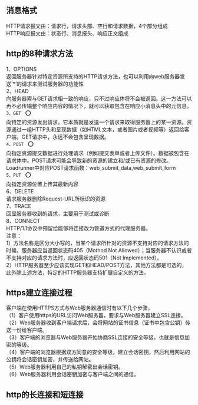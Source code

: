 ## 消息格式
HTTP请求报文由：请求行，请求头部、空行和请求数据，4个部分组成  
HTTP响应报文由：状态行、消息报头、响应正文组成

## http的8种请求方法
1、OPTIONS  
返回服务器针对特定资源所支持的HTTP请求方法，也可以利用向web服务器发送‘*’的请求来测试服务器的功能性  
2、HEAD  
向服务器索与GET请求相一致的响应，只不过响应体将不会被返回。这一方法可以再不必传输整个响应内容的情况下，就可以获取包含在响应小消息头中的元信息。  
`3、GET ` :o:   
向特定的资源发出请求。它本质就是发送一个请求来取得服务器上的某一资源。资源通过一组HTTP头和呈现数据（如HTML文本，或者图片或者视频等）返回给客户端。GET请求中，永远不会包含呈现数据。  
`4、POST ` :o:  
向指定资源提交数据进行处理请求（例如提交表单或者上传文件）。数据被包含在请求体中。POST请求可能会导致新的资源的建立和/或已有资源的修改。 Loadrunner中对应POST请求函数：web_submit_data,web_submit_form  
`5、PUT ` :o:   
向指定资源位置上传其最新内容  
6、DELETE  
请求服务器删除Request-URL所标识的资源  
7、TRACE  
回显服务器收到的请求，主要用于测试或诊断  
8、CONNECT      
HTTP/1.1协议中预留给能够将连接改为管道方式的代理服务器。  
注意：  
1）方法名称是区分大小写的，当某个请求所针对的资源不支持对应的请求方法的时候，服务器应当返回状态码405（Mothod Not Allowed）；当服务器不认识或者不支持对应的请求方法时，应返回状态码501（Not Implemented）。  
2）HTTP服务器至少应该实现GET和HEAD/POST方法，其他方法都是可选的，此外除上述方法，特定的HTTP服务器支持扩展自定义的方法。  

## https建立连接过程
客户端在使用HTTPS方式与Web服务器通信时有以下几个步骤，  
（1）客户使用https的URL访问Web服务器，要求与Web服务器建立SSL连接。  
（2）Web服务器收到客户端请求后，会将网站的证书信息（证书中包含公钥）传送一份给客户端。  
（3）客户端的浏览器与Web服务器开始协商SSL连接的安全等级，也就是信息加密的等级。  
（4）客户端的浏览器根据双方同意的安全等级，建立会话密钥，然后利用网站的公钥将会话密钥加密，并传送给网站。  
（5）Web服务器利用自己的私钥解密出会话密钥。  
（6）Web服务器利用会话密钥加密与客户端之间的通信。  

## http的长连接和短连接
